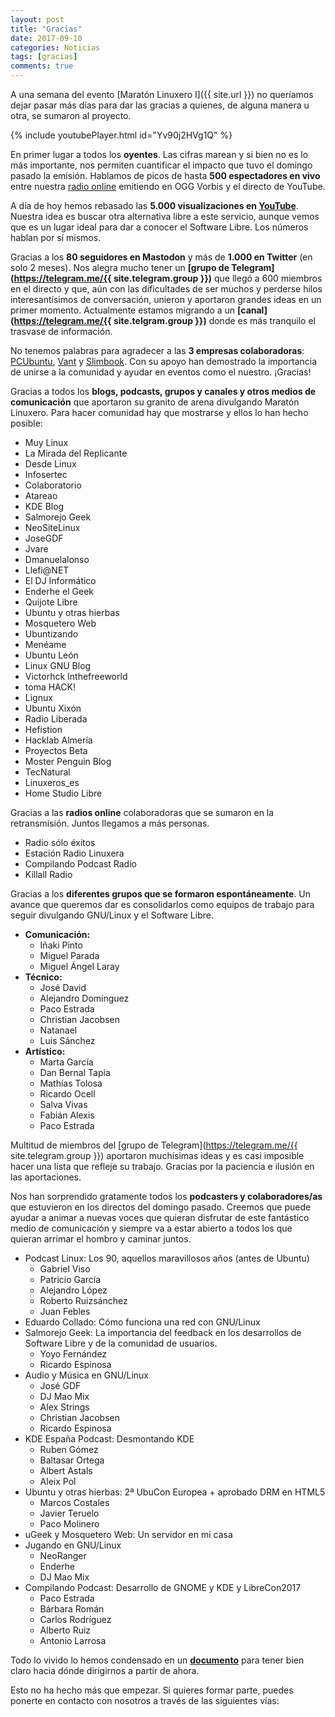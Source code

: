 ```yaml
---
layout: post
title: "Gracias"
date: 2017-09-10
categories: Noticias
tags: [gracias]
comments: true
---
```

A una semana del evento [Maratón Linuxero I]({{ site.url }}) no queríamos dejar pasar más días para dar las gracias a quienes, de alguna manera u otra, se sumaron al proyecto. 

{% include youtubePlayer.html id="Yv90j2HVg1Q" %}

En primer lugar a todos los **oyentes**. Las cifras marean y si bien no es lo más importante, nos permiten cuantificar el impacto que tuvo el domingo pasado la emisión. Hablamos de picos de hasta **500 espectadores en vivo** entre nuestra [radio online](http://www.radiomaraton.ml) emitiendo en OGG Vorbis y el directo de YouTube.

A día de hoy hemos rebasado las **5.000 visualizaciones en [YouTube](https://www.youtube.com/watch?v=Yv90j2HVg1Q)**. Nuestra idea es buscar otra alternativa libre a este servicio, aunque vemos que es un lugar ideal para dar a conocer el Software Libre. Los números hablan por sí mismos.

Gracias a los **80 seguidores en Mastodon** y más de **1.000 en Twitter** (en solo 2 meses). Nos alegra mucho tener un **[grupo de Telegram](https://telegram.me/{{ site.telegram.group }})** que llegó a 600 miembros en el directo y que, aún con las dificultades de ser muchos y perderse hilos interesantísimos de conversación, unieron y aportaron grandes ideas en un primer momento. Actualmente estamos migrando a un **[canal](https://telegram.me/{{ site.telgram.group }})** donde es más tranquilo el trasvase de información.

No tenemos palabras para agradecer a las **3 empresas colaboradoras**: [PCUbuntu](https://www.pcubuntu.es), [Vant](http://www.vantpc.es) y [Slimbook](https://slimbook.es/). Con su apoyo han demostrado la importancia de unirse a la comunidad y ayudar en eventos como el nuestro. ¡Gracias!

Gracias a todos los **blogs, podcasts, grupos y canales y otros medios de comunicación** que aportaron su granito de arena divulgando Maratón Linuxero. Para hacer comunidad hay que mostrarse y ellos lo han hecho posible:

* Muy Linux
* La Mirada del Replicante
* Desde Linux
* Infosertec
* Colaboratorio
* Atareao
* KDE Blog
* Salmorejo Geek
* NeoSiteLinux
* JoseGDF
* Jvare
* Dmanuelalonso
* Llefi@NET
* El DJ Informático
* Enderhe el Geek
* Quijote Libre
* Ubuntu y otras hierbas
* Mosquetero Web
* Ubuntizando
* Menéame
* Ubuntu León
* Linux GNU Blog
* Victorhck Inthefreeworld
* toma HACK!
* Lignux
* Ubuntu Xixón
* Radio Liberada
* Hefistion
* Hacklab Almería
* Proyectos Beta
* Moster Penguin Blog
* TecNatural
* Linuxeros_es
* Home Studio Libre

Gracias a las **radios online** colaboradoras que se sumaron en la retransmisión. Juntos llegamos a más personas.

* Radio sólo éxitos
* Estación Radio Linuxera
* Compilando Podcast Radio
* Killall Radio

Gracias a los **diferentes grupos que se formaron espontáneamente**. Un avance que queremos dar es consolidarlos como equipos de trabajo para seguir divulgando GNU/Linux y el Software Libre.

* **Comunicación:**
	+ Iñaki Pinto
	+ Miguel Parada
	+ Miguel Ángel Laray
* **Técnico:**
	* José David
	* Alejandro Domínguez
	* Paco Estrada
	* Christian Jacobsen
	* Natanael
	* Luis Sánchez
* **Artístico:**
	* Marta García
	* Dan Bernal Tapia
	* Mathías Tolosa
	* Ricardo Ocell
	* Salva Vivas
	* Fabián Alexis
	* Paco Estrada

Multitud de miembros del [grupo de Telegram](https://telegram.me/{{ site.telegram.group }}) aportaron muchísimas ideas y es casi imposible hacer una lista que refleje su trabajo. Gracias por la paciencia e ilusión en las aportaciones.

Nos han sorprendido gratamente todos los **podcasters y colaboradores/as** que estuvieron en los directos del domingo pasado. Creemos que puede ayudar a animar a nuevas voces que quieran disfrutar de este fantástico medio de comunicación y siempre va a estar abierto a todos los que quieran arrimar el hombro y caminar juntos.

* Podcast Linux: Los 90, aquellos maravillosos años (antes de Ubuntu)
	* Gabriel Viso
	* Patricio García
	* Alejandro López
	* Roberto Ruizsánchez
	* Juan Febles
* Eduardo Collado: Cómo funciona una red con GNU/Linux
* Salmorejo Geek: La importancia del feedback en los desarrollos de Software Libre y de la comunidad de usuarios.
	* Yoyo Fernández
	* Ricardo Espinosa
* Audio y Música en GNU/Linux
	* José GDF
	* DJ Mao Mix
	* Alex Strings
	* Christian Jacobsen
	* Ricardo Espinosa
* KDE España Podcast: Desmontando KDE
	* Ruben Gómez
	* Baltasar Ortega
	* Albert Astals
	* Aleix Pol
* Ubuntu y otras hierbas: 2ª UbuCon Europea + aprobado DRM en HTML5
	* Marcos Costales
	* Javier Teruelo
	* Paco Molinero
* uGeek y Mosquetero Web: Un servidor en mi casa
* Jugando en GNU/Linux
	*  NeoRanger
	*  Enderhe
	*  DJ Mao Mix
* Compilando Podcast: Desarrollo de GNOME y KDE y LibreCon2017
	* Paco Estrada
	* Bárbara Román
	* Carlos Rodríguez
	* Alberto Ruiz
	* Antonio Larrosa 

Todo lo vivido lo hemos condensado en un **[documento](https://telegra.ph/PROYECTO-MARAT%C3%93N-LINUXERO-09-07)** para tener bien claro hacia dónde dirigirnos a partir de ahora.

Esto no ha hecho más que empezar. Si quieres formar parte, puedes ponerte en contacto con nosotros a través de las siguientes vías:
